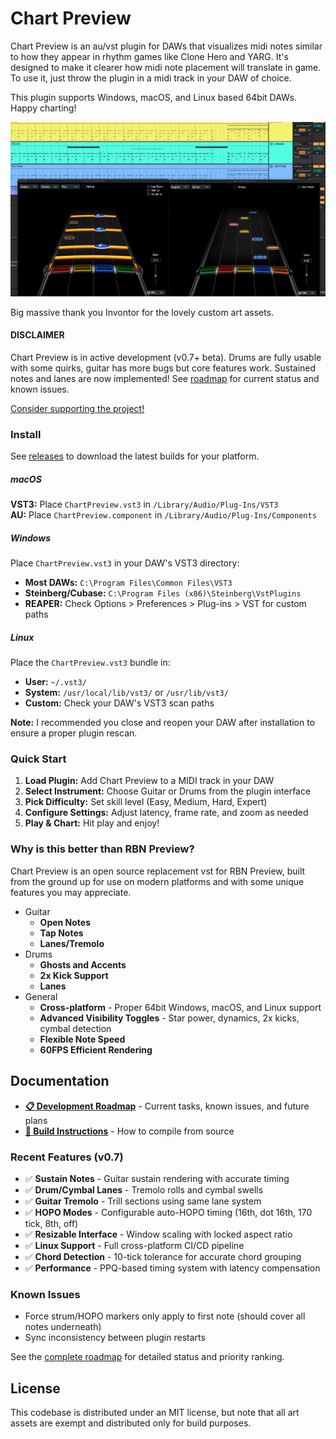 # Chart Preview
Chart Preview is an au/vst plugin for DAWs that visualizes midi notes similar to how they appear in rhythm games like Clone Hero and YARG. It's designed to make it clearer how midi note placement will translate in game. To use it, just throw the plugin in a midi track in your DAW of choice.

This plugin supports Windows, macOS, and Linux based 64bit DAWs. Happy charting!

![Preview Image](preview.jpg)

Big massive thank you Invontor for the lovely custom art assets.

#### **DISCLAIMER**

Chart Preview is in active development (v0.7+ beta). Drums are fully usable with some quirks, guitar has more bugs but core features work. Sustained notes and lanes are now implemented! See [roadmap](docs/TODO.md) for current status and known issues.

[Consider supporting the project!](https://www.paypal.com/donate/?business=3P35P46JLEDJA&no_recurring=0&item_name=Support+the+ongoing+development+of+Chart+Preview.&currency_code=USD)

### Install

See [releases](https://github.com/noahbaxter/chart-preview/releases) to download the latest builds for your platform.

##### macOS
**VST3:** Place `ChartPreview.vst3` in `/Library/Audio/Plug-Ins/VST3`  
**AU:** Place `ChartPreview.component` in `/Library/Audio/Plug-Ins/Components`

##### Windows  
Place `ChartPreview.vst3` in your DAW's VST3 directory:
- **Most DAWs:** `C:\Program Files\Common Files\VST3`
- **Steinberg/Cubase:** `C:\Program Files (x86)\Steinberg\VstPlugins` 
- **REAPER:** Check Options > Preferences > Plug-ins > VST for custom paths

##### Linux
Place the `ChartPreview.vst3` bundle in:
- **User:** `~/.vst3/` 
- **System:** `/usr/local/lib/vst3/` or `/usr/lib/vst3/`
- **Custom:** Check your DAW's VST3 scan paths

**Note:** I recommended you close and reopen your DAW after installation to ensure a proper plugin rescan.

### Quick Start

1. **Load Plugin:** Add Chart Preview to a MIDI track in your DAW
2. **Select Instrument:** Choose Guitar or Drums from the plugin interface
3. **Pick Difficulty:** Set skill level (Easy, Medium, Hard, Expert)
4. **Configure Settings:** Adjust latency, frame rate, and zoom as needed
5. **Play & Chart:** Hit play and enjoy!

### Why is this better than RBN Preview?
Chart Preview is an open source replacement vst for RBN Preview, built from the ground up for use on modern platforms and with some unique features you may appreciate.
* Guitar
  * **Open Notes**
  * **Tap Notes**
  * **Lanes/Tremolo**
* Drums  
  * **Ghosts and Accents**
  * **2x Kick Support**
  * **Lanes**
* General
  * **Cross-platform** - Proper 64bit Windows, macOS, and Linux support
  * **Advanced Visibility Toggles** - Star power, dynamics, 2x kicks, cymbal detection
  * **Flexible Note Speed**
  * **60FPS Efficient Rendering**

## Documentation

- **[📋 Development Roadmap](docs/TODO.md)** - Current tasks, known issues, and future plans
- **[🔧 Build Instructions](docs/BUILDING.md)** - How to compile from source

### Recent Features (v0.7)
- ✅ **Sustain Notes** - Guitar sustain rendering with accurate timing
- ✅ **Drum/Cymbal Lanes** - Tremolo rolls and cymbal swells
- ✅ **Guitar Tremolo** - Trill sections using same lane system  
- ✅ **HOPO Modes** - Configurable auto-HOPO timing (16th, dot 16th, 170 tick, 8th, off)
- ✅ **Resizable Interface** - Window scaling with locked aspect ratio
- ✅ **Linux Support** - Full cross-platform CI/CD pipeline
- ✅ **Chord Detection** - 10-tick tolerance for accurate chord grouping
- ✅ **Performance** - PPQ-based timing system with latency compensation

### Known Issues
- Force strum/HOPO markers only apply to first note (should cover all notes underneath)
- Sync inconsistency between plugin restarts

See the [complete roadmap](docs/TODO.md) for detailed status and priority ranking.

## License

This codebase is distributed under an MIT license, but note that all art assets are exempt and distributed only for build purposes.
